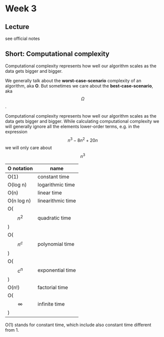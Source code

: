 # Week 3
<!-- toc -->
## Lecture
see official notes

## Short: Computational complexity
Computational complexity represents how well our algorithm scales as the data gets bigger and bigger.

We generally talk about the **worst-case-scenario** complexity of an algorithm, aka **O**. But sometimes we care about the **best-case-scenario**, aka $$\Omega$$.

Computational complexity represents how well our algorithm scales as the data gets bigger and bigger.
While calculating computational complexity we will generally ignore all the elements lower-order terms, e.g. in the expression $$n^3 -8n^2 +20n$$ we will only care about $$n^3$$

|O notation| name |
|---|---|
|O(1)| constant time |
|O(log n)| logarithmic time |
|O(n)|linear time|
|O(n log n)|linearithmic time|
|O($$n^2$$)| quadratic time|
|O($$n^c$$)| polynomial time|
|O($$c^n$$)| exponential time|
|O(n!)| factorial time|
|O($$\infty$$)| infinite time|

O(1) stands for constant time, which include also constant time different from 1.

